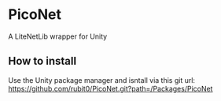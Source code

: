 # PicoNet
A LiteNetLib wrapper for Unity

## How to install
Use the Unity package manager and isntall via this git url: https://github.com/rubit0/PicoNet.git?path=/Packages/PicoNet

